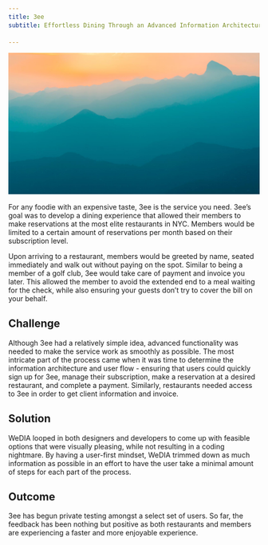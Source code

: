 ```yaml
---
title: 3ee
subtitle: Effortless Dining Through an Advanced Information Architecture.

---
```


![](/images/demo/demo-landscape.jpg)

For any foodie with an expensive taste, 3ee is the service you need. 3ee’s goal was to develop a dining experience that allowed their members to make reservations at the most elite restaurants in NYC. Members would be limited to a certain amount of reservations per month based on their subscription level.

Upon arriving to a restaurant, members would be greeted by name, seated immediately and walk out without paying on the spot. Similar to being a member of a golf club, 3ee would take care of payment and invoice you later. This allowed the member to avoid the extended end to a meal waiting for the check, while also ensuring your guests don’t try to cover the bill on your behalf. 

## Challenge

Although 3ee had a relatively simple idea, advanced functionality was needed to make the service work as smoothly as possible. The most intricate part of the process came when it was time to determine the information architecture and user flow - ensuring that users could quickly sign up for 3ee, manage their subscription, make a reservation at a desired restaurant, and complete a payment. Similarly, restaurants needed access to 3ee in order to get client information and invoice.

## Solution

WeDIA looped in both designers and developers to come up with feasible options that were visually pleasing, while not resulting in a coding nightmare. By having a user-first mindset, WeDIA trimmed down as much information as possible in an effort to have the user take a minimal amount of steps for each part of the process. 

## Outcome

3ee has begun private testing amongst a select set of users. So far, the feedback has been nothing but positive as both restaurants and members are experiencing a faster and more enjoyable experience. 
